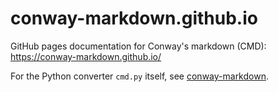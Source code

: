 # conway-markdown.github.io

GitHub pages documentation for Conway's markdown (CMD):
<https://conway-markdown.github.io/>

For the Python converter `cmd.py` itself, see [conway-markdown][cmd-repo].

[cmd-repo]: https://github.com/conway-markdown/conway-markdown
